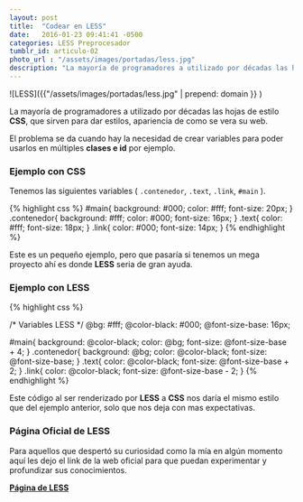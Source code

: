 ```yaml
---
layout: post
title:  "Codear en LESS"
date:   2016-01-23 09:41:41 -0500
categories: LESS Preprocesador
tumblr_id: articulo-02
photo_url : "/assets/images/portadas/less.jpg"
description: "La mayoría de programadores a utilizado por décadas las hojas de estilo CSS, que sirven para dar estilos, apariencia de como se vera su web..."
---
```

![LESS]({{"/assets/images/portadas/less.jpg" | prepend: domain }} )

La mayoría de programadores a utilizado por décadas las hojas de estilo __CSS__, que sirven para dar estilos, apariencia de como se vera su web.

El problema se da cuando hay la necesidad de crear variables para poder usarlos en múltiples **clases e id** por ejemplo.

### Ejemplo con CSS
Tenemos las siguientes variables ( `.contenedor`, `.text`, `.link`, `#main` ).

{% highlight css %}
#main{
	background: #000;
	color: #fff;
	font-size: 20px;
}
.contenedor{
	background: #fff;
	color: #000;
	font-size: 16px;
}
.text{
	color: #fff;
	font-size: 18px;
}
.link{
	color: #000;
	font-size: 14px;
}
{% endhighlight %}

Este es un pequeño ejemplo, pero que pasaría si tenemos un mega proyecto ahí es donde **LESS** seria de gran ayuda.

### Ejemplo con LESS

{% highlight css %}

/* 
Variables LESS 
*/
@bg: #fff;
@color-black: #000;
@font-size-base: 16px;

#main{
	background: @color-black;
	color: @bg;
	font-size: @font-size-base + 4;
}
.contenedor{
	background: @bg;
	color: @color-black;
	font-size: @font-size-base;
}
.text{
	color: @color-black;
	font-size: @font-size-base + 2;
}
.link{
	color: @color-black;
	font-size: @font-size-base - 2;
}
{% endhighlight %}

Este código al ser renderizado por **LESS** a **CSS** nos daría el mismo estilo que del ejemplo anterior, solo que nos deja con mas expectativas.

### Página Oficial de LESS

Para aquellos que despertó su curiosidad como la mía en algún momento aquí les dejo el link de la web oficial para que puedan experimentar y profundizar sus conocimientos.

<a class="btn btn-link" href="http://lesscss.org/" title="LESS">**Página de LESS**</a>
